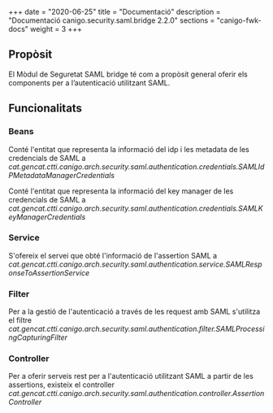+++
date        = "2020-06-25"
title       = "Documentació"
description = "Documentació canigo.security.saml.bridge 2.2.0"
sections    = "canigo-fwk-docs"
weight      = 3
+++

## Propòsit

El Mòdul de Seguretat SAML bridge té com a propòsit general oferir els components per a l’autenticació utilitzant SAML.

## Funcionalitats

### Beans

Conté l'entitat que representa la informació del idp i les metadata de les credencials de SAML a  *cat.gencat.ctti.canigo.arch.security.saml.authentication.credentials.SAMLIdPMetadataManagerCredentials*

Conté l'entitat que representa la informació del key manager de les credencials de SAML a *cat.gencat.ctti.canigo.arch.security.saml.authentication.credentials.SAMLKeyManagerCredentials*

### Service

S'ofereix el servei que obté l'informació de l'assertion SAML a *cat.gencat.ctti.canigo.arch.security.saml.authentication.service.SAMLResponseToAssertionService*

### Filter

Per a la gestió de l'autenticació a través de les request amb SAML s'utilitza el filtre *cat.gencat.ctti.canigo.arch.security.saml.authentication.filter.SAMLProcessingCapturingFilter*

### Controller

Per a oferir serveis rest per a l'autenticació utilitzant SAML a partir de les assertions, existeix el controller *cat.gencat.ctti.canigo.arch.security.saml.authentication.controller.AssertionController*
